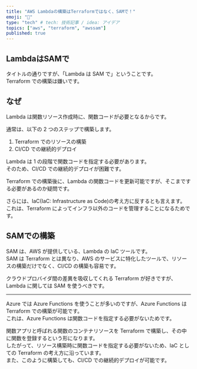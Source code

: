 ```yaml
---
title: "AWS Lambdaの構築はTerraformではなく、SAMで！"
emoji: "🕌"
type: "tech" # tech: 技術記事 / idea: アイデア
topics: ["aws", "terraform", "awssam"]
published: true
---
```


## LambdaはSAMで

タイトルの通りですが、「Lambda は SAM で」ということです。  
Terraform での構築は嫌いです。  

## なぜ

Lambda は関数リソース作成時に、関数コードが必要となるからです。  

通常は、以下の 2 つのステップで構築します。  

1. Terraform でのリソースの構築
2. CI/CD での継続的デプロイ

Lambda は 1 の段階で関数コードを指定する必要があります。  
そのため、CI/CD での継続的デプロイが困難です。  

Terraform での構築後に、Lambda の関数コードを更新可能ですが、そこまでする必要があるのか疑問です。  

さらには、IaC(IaC: Infrastructure as Code)の考え方に反するとも言えます。  
これは、Terraform によってインフラ以外のコードを管理することになるためです。  

## SAMでの構築

SAM は、AWS が提供している、Lambda の IaC ツールです。  
SAM は Terraform とは異なり、AWS のサービスに特化したツールで、リソースの構築だけでなく、CI/CD の構築も容易です。  

クラウドプロバイダ間の差異を吸収してくれる Terraform が好きですが、Lambda に関しては SAM を使うべきです。  

---

Azure では Azure Functions を使うことが多いのですが、Azure Functions は Terraform での構築が可能です。  
これは、Azure Functions は関数コードを指定する必要がないためです。  

関数アプリと呼ばれる関数のコンテナリソースを Terraform で構築し、その中に関数を登録するという形になります。  
したがって、リソース構築時に関数コードを指定する必要がないため、IaC としての Terraform の考え方に沿っています。  
また、このように構築しても、CI/CD での継続的デプロイが可能です。  
